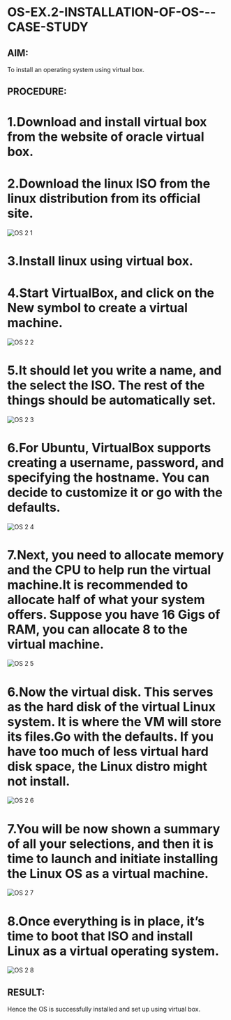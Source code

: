 # OS-EX.2-INSTALLATION-OF-OS---CASE-STUDY

## AIM:
To install an operating system using virtual box.

## PROCEDURE:
# 1.Download and install virtual box from the website of oracle virtual box.
# 2.Download the linux ISO from the linux distribution from its official site.
![OS 2 1](https://github.com/syedmokthiyar/OS-EX.2-INSTALLATION-OF-OS---CASE-STUDY/assets/118787294/73fbb0da-9e47-4b30-9def-216771365a6a)
# 3.Install linux using virtual box.
# 4.Start VirtualBox, and click on the New symbol to create a virtual machine.
![OS 2 2](https://github.com/syedmokthiyar/OS-EX.2-INSTALLATION-OF-OS---CASE-STUDY/assets/118787294/027c8868-cbd8-4543-a84e-f9175ba05f1b)
# 5.It should let you write a name, and the select the ISO. The rest of the things should be automatically set.
![OS 2 3](https://github.com/syedmokthiyar/OS-EX.2-INSTALLATION-OF-OS---CASE-STUDY/assets/118787294/03e97d0d-9c4a-440a-991b-20b7af891948)
# 6.For Ubuntu, VirtualBox supports creating a username, password, and specifying the hostname. You can decide to customize it or go with the defaults.
![OS 2 4](https://github.com/syedmokthiyar/OS-EX.2-INSTALLATION-OF-OS---CASE-STUDY/assets/118787294/abd3a02f-6e3c-427e-bf56-b132964bc657)
# 7.Next, you need to allocate memory and the CPU to help run the virtual machine.It is recommended to allocate half of what your system offers. Suppose you have 16 Gigs of RAM, you can allocate 8 to the virtual machine.
![OS 2 5](https://github.com/syedmokthiyar/OS-EX.2-INSTALLATION-OF-OS---CASE-STUDY/assets/118787294/886e489d-4aa9-4426-a6bc-d86707d46a3f)
# 6.Now the virtual disk. This serves as the hard disk of the virtual Linux system. It is where the VM will store its files.Go with the defaults. If you have too much of less virtual hard disk space, the Linux distro might not install.
![OS 2 6](https://github.com/syedmokthiyar/OS-EX.2-INSTALLATION-OF-OS---CASE-STUDY/assets/118787294/d29bf6bb-418f-43c1-a82f-6acd73ed83f0)
# 7.You will be now shown a summary of all your selections, and then it is time to launch and initiate installing the Linux OS as a virtual machine.
![OS 2 7](https://github.com/syedmokthiyar/OS-EX.2-INSTALLATION-OF-OS---CASE-STUDY/assets/118787294/76a48166-cad2-491f-a676-59196d0a7156)
# 8.Once everything is in place, it’s time to boot that ISO and install Linux as a virtual operating system.
![OS 2 8](https://github.com/syedmokthiyar/OS-EX.2-INSTALLATION-OF-OS---CASE-STUDY/assets/118787294/380836d7-af82-40cc-a684-544523db38d1)

## RESULT:
Hence the OS is successfully installed and set up using virtual box.
